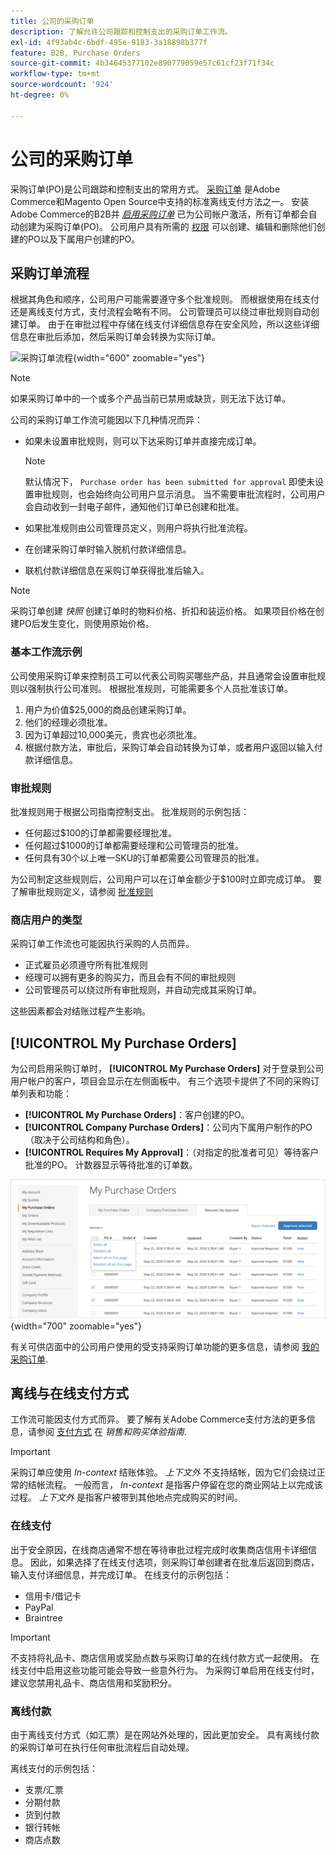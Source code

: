 ```yaml
---
title: 公司的采购订单
description: 了解允许公司跟踪和控制支出的采购订单工作流。
exl-id: 4f93ab4c-6bdf-495e-9183-3a18898b377f
feature: B2B, Purchase Orders
source-git-commit: 4b34645377102e890779059e57c61cf23f71f34c
workflow-type: tm+mt
source-wordcount: '924'
ht-degree: 0%

---
```


# 公司的采购订单

采购订单(PO)是公司跟踪和控制支出的常用方式。 [采购订单](../stores-purchase/purchase-order.md) 是Adobe Commerce和Magento Open Source中支持的标准离线支付方法之一。 安装Adobe Commerce的B2B并 [_启用采购订单_](account-company-manage.md#advanced-settings) 已为公司帐户激活，所有订单都会自动创建为采购订单(PO)。 公司用户具有所需的 [权限](account-company-roles-permissions.md) 可以创建、编辑和删除他们创建的PO以及下属用户创建的PO。

## 采购订单流程

根据其角色和顺序，公司用户可能需要遵守多个批准规则。 而根据使用在线支付还是离线支付方式，支付流程会略有不同。 公司管理员可以绕过审批规则自动创建订单。 由于在审批过程中存储在线支付详细信息存在安全风险，所以这些详细信息在审批后添加，然后采购订单会转换为实际订单。

![采购订单流程](./assets/purchase-order-flow.png){width="600" zoomable="yes"}

>[!NOTE]
>
>如果采购订单中的一个或多个产品当前已禁用或缺货，则无法下达订单。

公司的采购订单工作流可能因以下几种情况而异：

- 如果未设置审批规则，则可以下达采购订单并直接完成订单。

  >[!NOTE]
  >
  >默认情况下， `Purchase order has been submitted for approval` 即使未设置审批规则，也会始终向公司用户显示消息。 当不需要审批流程时，公司用户会自动收到一封电子邮件，通知他们订单已创建和批准。

- 如果批准规则由公司管理员定义，则用户将执行批准流程。
- 在创建采购订单时输入脱机付款详细信息。
- 联机付款详细信息在采购订单获得批准后输入。

>[!NOTE]
>
>采购订单创建 _快照_ 创建订单时的物料价格、折扣和装运价格。 如果项目价格在创建PO后发生变化，则使用原始价格。

### 基本工作流示例

公司使用采购订单来控制员工可以代表公司购买哪些产品，并且通常会设置审批规则以强制执行公司准则。 根据批准规则，可能需要多个人员批准该订单。

1. 用户为价值$25,000的商品创建采购订单。
1. 他们的经理必须批准。
1. 因为订单超过10,000美元，贵宾也必须批准。
1. 根据付款方法，审批后，采购订单会自动转换为订单，或者用户返回以输入付款详细信息。

### 审批规则

批准规则用于根据公司指南控制支出。 批准规则的示例包括：

- 任何超过$100的订单都需要经理批准。
- 任何超过$1000的订单都需要经理和公司管理员的批准。
- 任何具有30个以上唯一SKU的订单都需要公司管理员的批准。

为公司制定这些规则后，公司用户可以在订单金额少于$100时立即完成订单。 要了解审批规则定义，请参阅 [批准规则](account-dashboard-approval-rules.md)

### 商店用户的类型

采购订单工作流也可能因执行采购的人员而异。

- 正式雇员必须遵守所有批准规则
- 经理可以拥有更多的购买力，而且会有不同的审批规则
- 公司管理员可以绕过所有审批规则，并自动完成其采购订单。

这些因素都会对结账过程产生影响。

## [!UICONTROL My Purchase Orders]

为公司启用采购订单时， **[!UICONTROL My Purchase Orders]** 对于登录到公司用户帐户的客户，项目会显示在左侧面板中。 有三个选项卡提供了不同的采购订单列表和功能：

- **[!UICONTROL My Purchase Orders]**：客户创建的PO。
- **[!UICONTROL Company Purchase Orders]**：公司内下属用户制作的PO（取决于公司结构和角色）。
- **[!UICONTROL Requires My Approval]**：（对指定的批准者可见）等待客户批准的PO。 计数器显示等待批准的订单数。

![我的采购订单](./assets/account-dashboard-my-purchase-orders.png){width="700" zoomable="yes"}

有关可供店面中的公司用户使用的受支持采购订单功能的更多信息，请参阅 [我的采购订单](account-dashboard-my-purchase-orders.md).

## 离线与在线支付方式

工作流可能因支付方式而异。 要了解有关Adobe Commerce支付方法的更多信息，请参阅 [支付方式](../stores-purchase/payments.md) 在 _销售和购买体验指南_.

>[!IMPORTANT]
>
>采购订单应使用 _In-context_ 结账体验。 _上下文外_ 不支持结帐，因为它们会绕过正常的结帐流程。 一般而言， _In-context_ 是指客户停留在您的商业网站上以完成该过程。 _上下文外_ 是指客户被带到其他地点完成购买的时间。

### 在线支付

出于安全原因，在线商店通常不想在等待审批过程完成时收集商店信用卡详细信息。 因此，如果选择了在线支付选项，则采购订单创建者在批准后返回到商店，输入支付详细信息，并完成订单。 在线支付的示例包括：

- 信用卡/借记卡
- PayPal
- Braintree

>[!IMPORTANT]
>
>不支持将礼品卡、商店信用或奖励点数与采购订单的在线付款方式一起使用。 在线支付中启用这些功能可能会导致一些意外行为。 为采购订单启用在线支付时，建议您禁用礼品卡、商店信用和奖励积分。

### 离线付款

由于离线支付方式（如汇票）是在网站外处理的，因此更加安全。 具有离线付款的采购订单可在执行任何审批流程后自动处理。

离线支付的示例包括：

- 支票/汇票
- 分期付款
- 货到付款
- 银行转帐
- 商店点数
